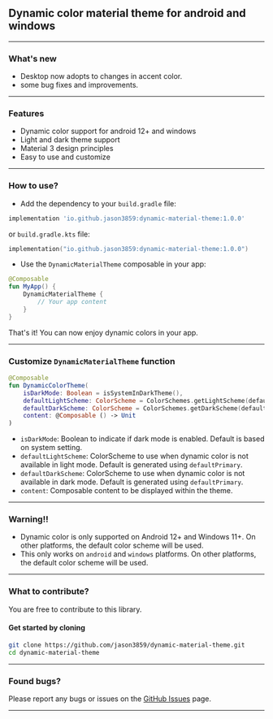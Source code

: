 ## Dynamic color material theme for android and windows

---

### What's new

- Desktop now adopts to changes in accent color.
- some bug fixes and improvements.

---

### Features

- Dynamic color support for android 12+ and windows
- Light and dark theme support
- Material 3 design principles
- Easy to use and customize

---

### How to use?

- Add the dependency to your `build.gradle` file:

```gradle
implementation 'io.github.jason3859:dynamic-material-theme:1.0.0'
```

or `build.gradle.kts` file:

```kotlin
implementation("io.github.jason3859:dynamic-material-theme:1.0.0")
```

- Use the `DynamicMaterialTheme` composable in your app:

```kotlin
@Composable
fun MyApp() {
    DynamicMaterialTheme { 
        // Your app content
    }
}
```

That's it! You can now enjoy dynamic colors in your app.

---

### Customize `DynamicMaterialTheme` function

```kotlin
@Composable
fun DynamicColorTheme(
    isDarkMode: Boolean = isSystemInDarkTheme(),
    defaultLightScheme: ColorScheme = ColorSchemes.getLightScheme(defaultPrimary),
    defaultDarkScheme: ColorScheme = ColorSchemes.getDarkScheme(defaultPrimary),
    content: @Composable () -> Unit
)
```

- `isDarkMode`: Boolean to indicate if dark mode is enabled. Default is based on system setting.
- `defaultLightScheme`: ColorScheme to use when dynamic color is not available in light mode. Default is generated using
  `defaultPrimary`.
- `defaultDarkScheme`: ColorScheme to use when dynamic color is not available in dark mode. Default is generated using
  `defaultPrimary`.
- `content`: Composable content to be displayed within the theme.

---

### Warning!!

- Dynamic color is only supported on Android 12+ and Windows 11+. On other platforms, the default color scheme will be
  used.
- This only works on `android` and `windows` platforms. On other platforms, the default color scheme will be used.

---

### What to contribute?

You are free to contribute to this library.

#### Get started by cloning

```bash
git clone https://github.com/jason3859/dynamic-material-theme.git
cd dynamic-material-theme
```

---

### Found bugs?

Please report any bugs or issues on the [GitHub Issues](https://github.com/jason3859/dynamic-material-theme/issues)
page.

---